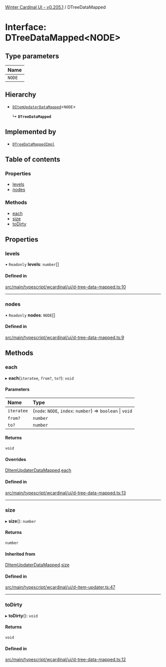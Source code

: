 [Winter Cardinal UI - v0.205.1](../index.md) / DTreeDataMapped

# Interface: DTreeDataMapped<NODE\>

## Type parameters

| Name |
| :------ |
| `NODE` |

## Hierarchy

- [`DItemUpdaterDataMapped`](DItemUpdaterDataMapped.md)<`NODE`\>

  ↳ **`DTreeDataMapped`**

## Implemented by

- [`DTreeDataMappedImpl`](../classes/DTreeDataMappedImpl.md)

## Table of contents

### Properties

- [levels](DTreeDataMapped.md#levels)
- [nodes](DTreeDataMapped.md#nodes)

### Methods

- [each](DTreeDataMapped.md#each)
- [size](DTreeDataMapped.md#size)
- [toDirty](DTreeDataMapped.md#todirty)

## Properties

### levels

• `Readonly` **levels**: `number`[]

#### Defined in

[src/main/typescript/wcardinal/ui/d-tree-data-mapped.ts:10](https://github.com/winter-cardinal/winter-cardinal-ui/blob/v0.205.1/src/main/typescript/wcardinal/ui/d-tree-data-mapped.ts#L10)

___

### nodes

• `Readonly` **nodes**: `NODE`[]

#### Defined in

[src/main/typescript/wcardinal/ui/d-tree-data-mapped.ts:9](https://github.com/winter-cardinal/winter-cardinal-ui/blob/v0.205.1/src/main/typescript/wcardinal/ui/d-tree-data-mapped.ts#L9)

## Methods

### each

▸ **each**(`iteratee`, `from?`, `to?`): `void`

#### Parameters

| Name | Type |
| :------ | :------ |
| `iteratee` | (`node`: `NODE`, `index`: `number`) => `boolean` \| `void` |
| `from?` | `number` |
| `to?` | `number` |

#### Returns

`void`

#### Overrides

[DItemUpdaterDataMapped](DItemUpdaterDataMapped.md).[each](DItemUpdaterDataMapped.md#each)

#### Defined in

[src/main/typescript/wcardinal/ui/d-tree-data-mapped.ts:13](https://github.com/winter-cardinal/winter-cardinal-ui/blob/v0.205.1/src/main/typescript/wcardinal/ui/d-tree-data-mapped.ts#L13)

___

### size

▸ **size**(): `number`

#### Returns

`number`

#### Inherited from

[DItemUpdaterDataMapped](DItemUpdaterDataMapped.md).[size](DItemUpdaterDataMapped.md#size)

#### Defined in

[src/main/typescript/wcardinal/ui/d-item-updater.ts:47](https://github.com/winter-cardinal/winter-cardinal-ui/blob/v0.205.1/src/main/typescript/wcardinal/ui/d-item-updater.ts#L47)

___

### toDirty

▸ **toDirty**(): `void`

#### Returns

`void`

#### Defined in

[src/main/typescript/wcardinal/ui/d-tree-data-mapped.ts:12](https://github.com/winter-cardinal/winter-cardinal-ui/blob/v0.205.1/src/main/typescript/wcardinal/ui/d-tree-data-mapped.ts#L12)
